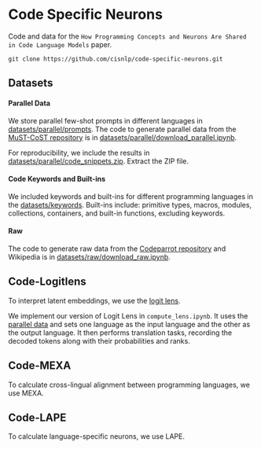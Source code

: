 # Code Specific Neurons

Code and data for the ```How Programming Concepts and Neurons Are Shared in Code Language Models``` paper.

```
git clone https://github.com/cisnlp/code-specific-neurons.git
```

## Datasets

#### Parallel Data

We store parallel few-shot prompts in different languages in [datasets/parallel/prompts](datasets/parallel/prompts). The code to generate parallel data from the [MuST-CoST repository](https://github.com/reddy-lab-code-research/MuST-CoST) is in [datasets/parallel/download_parallel.ipynb](datasets/parallel/download_parallel.ipynb).  

For reproducibility, we include the results in [datasets/parallel/code_snippets.zip](datasets/parallel/code_snippets.zip). Extract the ZIP file.

#### Code Keywords and Built-ins

We included keywords and built-ins for different programming languages in the [datasets/keywords](datasets/keywords). Built-ins include: primitive types, macros, modules, collections, containers, and built-in functions, excluding keywords.

#### Raw

 The code to generate raw data from the [Codeparrot repository](https://huggingface.co/datasets/codeparrot/github-code) and Wikipedia is in [datasets/raw/download_raw.ipynb](datasets/parallel/download_raw.ipynb).


## Code-Logitlens 

To interpret latent embeddings, we use the [logit lens](https://www.lesswrong.com/posts/AcKRB8wDpdaN6v6ru/interpreting-gpt-the-logit-lens).

We implement our version of Logit Lens in `compute_lens.ipynb`. It uses the [parallel data](datasets/parallel) and sets one language as the input language and the other as the output language. It then performs translation tasks, recording the decoded tokens along with their probabilities and ranks.

## Code-MEXA 
To calculate cross-lingual alignment between programming languages, we use MEXA.

## Code-LAPE

To calculate language-specific neurons, we use LAPE.

